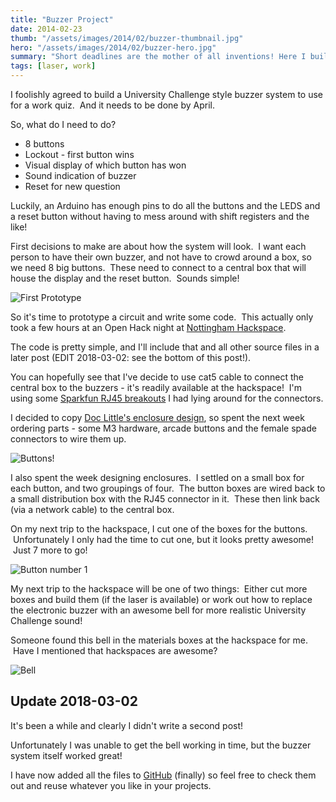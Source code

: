 ```yaml
---
title: "Buzzer Project"
date: 2014-02-23
thumb: "/assets/images/2014/02/buzzer-thumbnail.jpg"
hero: "/assets/images/2014/02/buzzer-hero.jpg"
summary: "Short deadlines are the mother of all inventions! Here I build a quiz-syle buzzer for work."
tags: [laser, work]
---
```

I foolishly agreed to build a University Challenge style buzzer system to use for a work quiz.  And it needs to be done by April.

So, what do I need to do?

* 8 buttons
* Lockout - first button wins
* Visual display of which button has won
* Sound indication of buzzer
* Reset for new question

Luckily, an Arduino has enough pins to do all the buttons and the LEDS and a reset button without having to mess around with shift registers and the like!

First decisions to make are about how the system will look.  I want each person to have their own buzzer, and not have to crowd around a box, so we need 8 big buttons.  These need to connect to a central box that will house the display and the reset button.  Sounds simple!

![First Prototype](/images/2014/02/buzzer-prototype.jpg)

So it's time to prototype a circuit and write some code.  This actually only took a few hours at an Open Hack night at <a href="http://www.nottinghack.org.uk/">Nottingham Hackspace</a>.

The code is pretty simple, and I'll include that and all other source files in a later post (EDIT 2018-03-02: see the bottom of this post!).

You can hopefully see that I've decide to use cat5 cable to connect the central box to the buzzers - it's readily available at the hackspace!  I'm using some <a href="https://www.sparkfun.com/products/716">Sparkfun RJ45 breakouts</a> I had lying around for the connectors.

I decided to copy <a href="http://www.re-innovation.co.uk/web12/index.php/en/information/random/designing-laser-cut-enclosures">Doc Little's enclosure design</a>, so spent the next week ordering parts - some M3 hardware, arcade buttons and the female spade connectors to wire them up.

![Buttons!](/images/2014/02/buzzer-buttons.jpg)

I also spent the week designing enclosures.  I settled on a small box for each button, and two groupings of four.  The button boxes are wired back to a small distribution box with the RJ45 connector in it.  These then link back (via a network cable) to the central box.

On my next trip to the hackspace, I cut one of the boxes for the buttons.  Unfortunately I only had the time to cut one, but it looks pretty awesome!  Just 7 more to go!

![Button number 1](/images/2014/02/buzzer-buzzer.jpg)

My next trip to the hackspace will be one of two things:  Either cut more boxes and build them (if the laser is available) or work out how to replace the electronic buzzer with an awesome bell for more realistic University Challenge sound!

Someone found this bell in the materials boxes at the hackspace for me.  Have I mentioned that hackspaces are awesome?

![Bell](/images/2014/02/buzzer-bell.jpg)

## Update 2018-03-02

It's been a while and clearly I didn't write a second post!

Unfortunately I was unable to get the bell working in time, but the buzzer system itself worked great!

I have now added all the files to [GitHub](https://github.com/geeksareforlife/buzzer) (finally) so feel free to check them out and reuse whatever you like in your projects.
